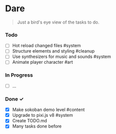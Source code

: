 # Dare

> Just a bird's eye view of the tasks to do.

### Todo

- [ ] Hot reload changed files #system
- [ ] Structure elements and styling #cleanup
- [ ] Use synthesizers for music and sounds #system
- [ ] Animate player character #art

### In Progress

- [ ] ...

### Done ✓

- [x] Make sokoban demo level #content
- [x] Upgrade to pixi.js v8 #system
- [x] Create TODO.md
- [x] Many tasks done before
